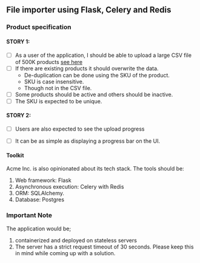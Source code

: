## File importer using Flask, Celery and Redis


### Product specification
#### STORY 1:
- [ ] As a user of the application, I should be able to upload a large CSV file of 500K products [see here](https://drive.google.com/file/d/19J8MfLmRqAIdBXBCiZT4ABTjEa2RqSmt/view?usp=sharing)
- [ ] If there are existing products it should overwrite the data.
    * De-duplication can be done using the SKU of the product.
    * SKU is case insensitive.
    * Though not in the CSV file.
- [ ] Some products should be active and others should be inactive.
- [ ] The SKU is expected to be unique.

#### STORY 2:
- [ ] Users are also expected to see the upload progress
- [ ] It can be as simple as displaying a progress bar on the UI.


#### Toolkit
Acme Inc. is also opinionated about its tech stack. The tools should be:
1. Web framework: Flask
2. Asynchronous execution: Celery with Redis
3. ORM: SQLAlchemy.
4. Database: Postgres

### Important Note
The application would be;
1. containerized and deployed on stateless servers
2. The server has a strict request timeout of 30 seconds. Please keep this in mind while coming up with a solution.

